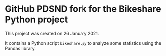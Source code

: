 # GitHub PDSND fork for the Bikeshare Python project

This project was created on 26 January 2021.

It contains a Python script `bikeshare.py` to analyze some statistics using the Pandas library.
